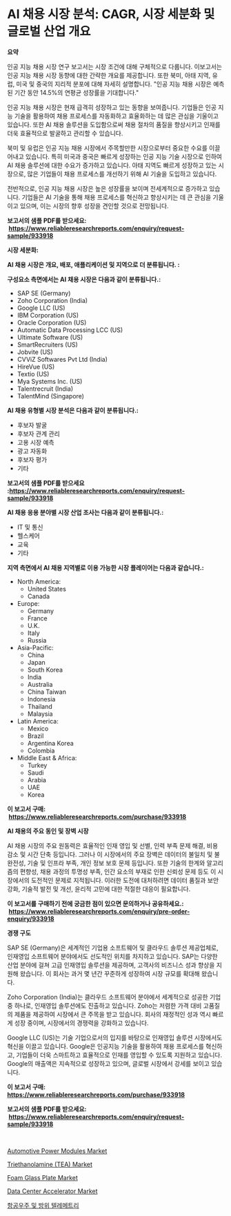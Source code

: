 <p><h1>AI 채용 시장 분석: CAGR, 시장 세분화 및 글로벌 산업 개요</h1></p><p><strong>요약</strong></p>
<p><p>인공 지능 채용 시장 연구 보고서는 시장 조건에 대해 구체적으로 다룹니다. 이보고서는 인공 지능 채용 시장 동향에 대한 간략한 개요를 제공합니다. 또한 북미, 아태 지역, 유럽, 미국 및 중국의 지리적 분포에 대해 자세히 설명합니다. "인공 지능 채용 시장은 예측된 기간 동안 14.5%의 연평균 성장률을 기대합니다."</p><p>인공 지능 채용 시장은 현재 급격히 성장하고 있는 동향을 보여줍니다. 기업들은 인공 지능 기술을 활용하여 채용 프로세스를 자동화하고 효율화하는 데 많은 관심을 기울이고 있습니다. 또한 AI 채용 솔루션을 도입함으로써 채용 절차의 품질을 향상시키고 인재를 더욱 효율적으로 발굴하고 관리할 수 있습니다.</p><p>북미 및 유럽은 인공 지능 채용 시장에서 주목할만한 시장으로부터 중요한 수요를 이끌어내고 있습니다. 특히 미국과 중국은 빠르게 성장하는 인공 지능 기술 시장으로 인하여 AI 채용 솔루션에 대한 수요가 증가하고 있습니다. 아태 지역도 빠르게 성장하고 있는 시장으로, 많은 기업들이 채용 프로세스를 개선하기 위해 AI 기술을 도입하고 있습니다.</p><p>전반적으로, 인공 지능 채용 시장은 높은 성장률을 보이며 전세계적으로 증가하고 있습니다. 기업들은 AI 기술을 통해 채용 프로세스를 혁신하고 향상시키는 데 큰 관심을 기울이고 있으며, 이는 시장의 향후 성장을 견인할 것으로 전망됩니다.</p></p>
<p><strong>보고서의 샘플 PDF를 받으세요: &nbsp;<a href="https://www.reliableresearchreports.com/enquiry/request-sample/933918">https://www.reliableresearchreports.com/enquiry/request-sample/933918</a></strong></p>
<p><strong>시장 세분화:</strong></p>
<p><strong> AI 채용 시장은 개요, 배포, 애플리케이션 및 지역으로 더 분류됩니다. :</strong></p>
<p><strong>구성요소 측면에서는 AI 채용 시장은 다음과 같이 분류됩니다.:</strong></p>
<p><ul><li>SAP SE (Germany)</li><li>Zoho Corporation (India)</li><li>Google LLC (US)</li><li>IBM Corporation (US)</li><li>Oracle Corporation (US)</li><li>Automatic Data Processing LCC (US)</li><li>Ultimate Software (US)</li><li>SmartRecruiters (US)</li><li>Jobvite (US)</li><li>CVViZ Softwares Pvt Ltd (India)</li><li>HireVue (US)</li><li>Textio (US)</li><li>Mya Systems Inc. (US)</li><li>Talentrecruit (India)</li><li>TalentMind (Singapore)</li></ul></p>
<p><strong> AI 채용 유형별 시장 분석은 다음과 같이 분류됩니다.:</strong></p>
<p><ul><li>후보자 발굴</li><li>후보자 관계 관리</li><li>고용 시장 예측</li><li>광고 자동화</li><li>후보자 평가</li><li>기타</li></ul></p>
<p><strong>보고서의 샘플 PDF를 받으세요 :<a href="https://www.reliableresearchreports.com/enquiry/request-sample/933918">https://www.reliableresearchreports.com/enquiry/request-sample/933918</a></strong></p>
<p><strong> AI 채용 응용 분야별 시장 산업 조사는 다음과 같이 분류됩니다.:</strong></p>
<p><ul><li>IT 및 통신</li><li>헬스케어</li><li>교육</li><li>기타</li></ul></p>
<p><strong>지역 측면에서 AI 채용 지역별로 이용 가능한 시장 플레이어는 다음과 같습니다.:</strong></p>
<p><ul>
    <li>
        North America:
        <ul>
            <li>United States</li>
            <li>Canada</li>
        </ul>
    </li>
    <li>
        Europe:
        <ul>
            <li>Germany</li>
            <li>France</li>
            <li>U.K.</li>
            <li>Italy</li>
            <li>Russia</li>
        </ul>
    </li>
    <li>
        Asia-Pacific:
        <ul>
            <li>China</li>
            <li>Japan</li>
            <li>South Korea</li>
            <li>India</li>
            <li>Australia</li>
            <li>China Taiwan</li>
            <li>Indonesia</li>
            <li>Thailand</li>
            <li>Malaysia</li>
        </ul>
    </li>
    <li>
        Latin America:
        <ul>
            <li>Mexico</li>
            <li>Brazil</li>
            <li>Argentina Korea</li>
            <li>Colombia</li>
        </ul>
    </li>
    <li>
        Middle East & Africa:
        <ul>
            <li>Turkey</li>
            <li>Saudi</li>
            <li>Arabia</li>
            <li>UAE</li>
            <li>Korea</li>
        </ul>
    </li>
    </ul></p>
<p><strong>이 보고서 구매: &nbsp;<a href="https://www.reliableresearchreports.com/purchase/933918">https://www.reliableresearchreports.com/purchase/933918</a></strong></p>
<p><strong>AI 채용의 주요 동인 및 장벽 시장</strong></p>
<p><p>AI 채용 시장의 주요 원동력은 효율적인 인재 영입 및 선별, 인력 부족 문제 해결, 비용 감소 및 시간 단축 등입니다. 그러나 이 시장에서의 주요 장벽은 데이터의 불일치 및 불완전성, 기술 및 인프라 부족, 개인 정보 보호 문제 등입니다. 또한 기술의 한계와 알고리즘의 편향성, 채용 과정의 투명성 부족, 인간 요소의 부재로 인한 신뢰성 문제 등도 이 시장에서의 도전적인 문제로 지적됩니다. 이러한 도전에 대처하려면 데이터 품질과 보안 강화, 기술적 발전 및 개선, 윤리적 고민에 대한 적절한 대응이 필요합니다.</p></p>
<p><strong>이 보고서를 구매하기 전에 궁금한 점이 있으면 문의하거나 공유하세요.: &nbsp;<a href="https://www.reliableresearchreports.com/enquiry/pre-order-enquiry/933918">https://www.reliableresearchreports.com/enquiry/pre-order-enquiry/933918</a></strong></p>
<p><strong>경쟁 구도</strong></p>
<p><p>SAP SE (Germany)은 세계적인 기업용 소프트웨어 및 클라우드 솔루션 제공업체로, 인재영입 소프트웨어 분야에서도 선도적인 위치를 차지하고 있습니다. SAP는 다양한 산업 분야에 걸쳐 고급 인재영입 솔루션을 제공하며, 고객사의 비즈니스 성과 향상을 지원해 왔습니다. 이 회사는 과거 몇 년간 꾸준하게 성장하여 시장 규모를 확대해 왔습니다.</p><p>Zoho Corporation (India)는 클라우드 소프트웨어 분야에서 세계적으로 성공한 기업 중 하나로, 인재영입 솔루션에도 진출하고 있습니다. Zoho는 저렴한 가격 대비 고품질의 제품을 제공하여 시장에서 큰 주목을 받고 있습니다. 회사의 재정적인 성과 역시 빠르게 성장 중이며, 시장에서의 경쟁력을 강화하고 있습니다.</p><p>Google LLC (US)는 기술 기업으로서의 입지를 바탕으로 인재영입 솔루션 시장에서도 혁신을 이끌고 있습니다. Google은 인공지능 기술을 활용하여 채용 프로세스를 혁신하고, 기업들이 더욱 스마트하고 효율적으로 인재를 영입할 수 있도록 지원하고 있습니다. Google의 매출액은 지속적으로 성장하고 있으며, 글로벌 시장에서 강세를 보이고 있습니다.</p></p>
<p><strong>이 보고서 구매: &nbsp; <a href="https://www.reliableresearchreports.com/purchase/933918">https://www.reliableresearchreports.com/purchase/933918</a></strong></p>
<p><strong>보고서의 샘플 PDF를 받으세요: &nbsp;<a href="https://www.reliableresearchreports.com/enquiry/request-sample/933918">https://www.reliableresearchreports.com/enquiry/request-sample/933918</a></strong><strong></strong></p>
<p>&nbsp;</p>
<p><p><a href="https://view.publitas.com/reportprime-1/automotive-power-modules-market-size-growth-outlook-from-2024-to-2031-projecting-at-markets-trends-analysis-by-application-regional-outlook-and-revenue/">Automotive Power Modules Market</a></p><p><a href="https://summer-dogwood-3e9.notion.site/Triethanolamine-TEA-Market-Dynamics-2024-2031-Also-about-Its-Market-Trends-Projections-and-Oppo-4e2dc58b584b4061b9d5523fce7a456f">Triethanolamine (TEA) Market</a></p><p><a href="https://funky-papaya-cf4.notion.site/Foam-Glass-Plate-Market-Insights-Market-Players-and-Forecast-Till-2031-a9dd5682fbac49b58517c9266440b1fb">Foam Glass Plate Market</a></p><p><a href="https://view.publitas.com/reportprime-1/data-center-accelerator-market-size-2024-2031-global-industrial-analysis-key-geographical-regions-market-share-top-key-players-product-types-and-forecast-research-report/">Data Center Accelerator Market</a></p><p><a href="https://github.com/vs2869dizt0/Market-Research-Report-List-1/blob/main/8484286184185.md">항공우주 및 방위 텔레메트리</a></p></p>